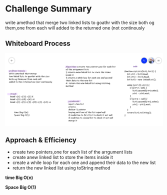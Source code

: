 # Challenge Summary
<!-- Description of the challenge -->
write amethod that merge
two linked lists to goathr with the size
both og them,one from each will
added to the returned one (not continously

## Whiteboard Process
<!-- Embedded whiteboard image -->
![](./code8.png)

## Approach & Efficiency
<!-- What approach did you take? Why? What is the Big O space/time for this approach? -->

* create two pointers,one for each list of the arrgument lists
* create anew linked list to store the items inside it
* create a while loop for each one and append their data to the new list
* return the new linked list using toString method

**time Big O(n)**

**Space Big O(1)**

